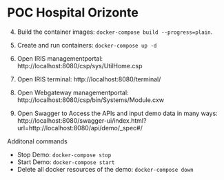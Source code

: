 # POC Hospital Orizonte


4. Build the container images: `docker-compose build --progress=plain`.
5. Create and run containers: `docker-compose up -d`
6. Open IRIS managementportal: http://localhost:8080/csp/sys/UtilHome.csp  
6. Open IRIS terminal: http://localhost:8080/terminal/    
6. Open Webgateway managementportal: http://localhost:8080/csp/bin/Systems/Module.cxw

7. Open Swagger to Access the APIs and input demo data in many ways: http://localhost:8080/swagger-ui/index.html?url=http://localhost:8080/api/demo/_spec#/

Additonal commands

- Stop Demo: `docker-compose stop`
- Start Demo: `docker-compose start`
- Delete all docker resources of the demo: `docker-compose down`

